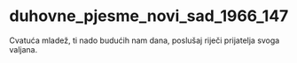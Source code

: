 # duhovne_pjesme_novi_sad_1966_147
Cvatuća mladež, ti nado budućih nam dana, poslušaj riječi prijatelja svoga valjana.